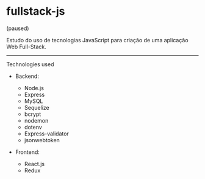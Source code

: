 # fullstack-js

(paused)

Estudo do uso de tecnologias JavaScript para criação de uma aplicação Web Full-Stack.

<hr>

Technologies used
- Backend:
  - Node.js
  - Express
  - MySQL
  - Sequelize
  - bcrypt
  - nodemon
  - dotenv
  - Express-validator
  - jsonwebtoken

- Frontend:
  - React.js
  - Redux

